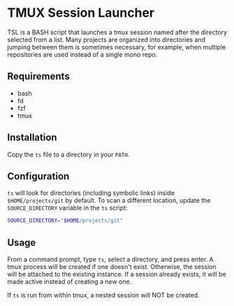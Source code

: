 # TMUX Session Launcher

TSL is a BASH script that launches a tmux session named after the directory
selected from a list. Many projects are organized into directories and jumping
between them is sometimes necessary, for example, when multiple repositories are
used instead of a single mono repo.

## Requirements

- bash
- fd
- fzf
- tmux

## Installation

Copy the `ts` file to a directory in your `PATH`.

## Configuration

`ts` will look for directories (including symbolic links) inside
`$HOME/projects/git` by default. To scan a different location, update the
`SOURCE_DIRECTORY` variable in the `ts` script:

```bash
SOURCE_DIRECTORY="$HOME/projects/git"
```

## Usage

From a command prompt, type `ts`, select a directory, and press enter. A tmux
process will be created if one doesn't exist. Otherwise, the session will be
attached to the existing instance. If a session already exists, it will be made
active instead of creating a new one.

If `ts` is run from within tmux, a nested session will NOT be created.
